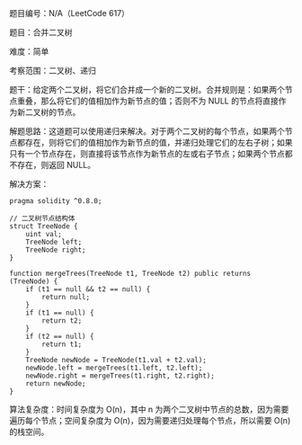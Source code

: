 题目编号：N/A（LeetCode 617）

题目：合并二叉树

难度：简单

考察范围：二叉树、递归

题干：给定两个二叉树，将它们合并成一个新的二叉树。合并规则是：如果两个节点重叠，那么将它们的值相加作为新节点的值；否则不为 NULL 的节点将直接作为新二叉树的节点。

解题思路：这道题可以使用递归来解决。对于两个二叉树的每个节点，如果两个节点都存在，则将它们的值相加作为新节点的值，并递归处理它们的左右子树；如果只有一个节点存在，则直接将该节点作为新节点的左或右子节点；如果两个节点都不存在，则返回 NULL。

解决方案：

```solidity
pragma solidity ^0.8.0;

// 二叉树节点结构体
struct TreeNode {
    uint val;
    TreeNode left;
    TreeNode right;
}

function mergeTrees(TreeNode t1, TreeNode t2) public returns (TreeNode) {
    if (t1 == null && t2 == null) {
        return null;
    }
    if (t1 == null) {
        return t2;
    }
    if (t2 == null) {
        return t1;
    }
    TreeNode newNode = TreeNode(t1.val + t2.val);
    newNode.left = mergeTrees(t1.left, t2.left);
    newNode.right = mergeTrees(t1.right, t2.right);
    return newNode;
}
```

算法复杂度：时间复杂度为 O(n)，其中 n 为两个二叉树中节点的总数，因为需要遍历每个节点；空间复杂度为 O(n)，因为需要递归处理每个节点，所以需要 O(n) 的栈空间。